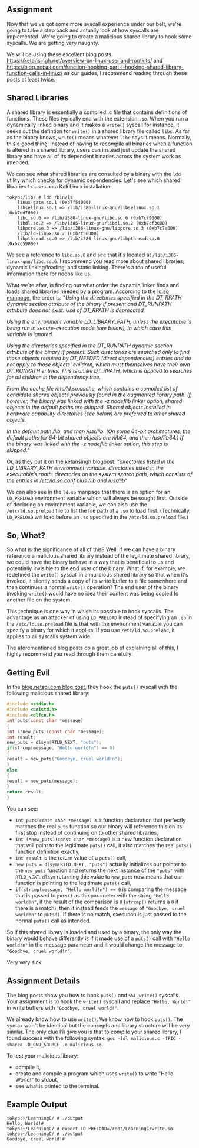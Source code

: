 ## Assignment
Now that we've got some more syscall experience under our belt, we're going to take a step back and actually look at how syscalls are implemented. We're going to create a malicious shared library to hook some syscalls. We are getting very naughty. 

We will be using these excellent blog posts: https://ketansingh.net/overview-on-linux-userland-rootkits/ and https://blog.netspi.com/function-hooking-part-i-hooking-shared-library-function-calls-in-linux/ as our guides, I recommend reading through these posts at least twice. 

## Shared Libraries
A shared library is essentially a compiled .c file that contains definitions of functions. These files typically end with the extension `.so`. When you run a dynamically linked binary and it makes a `write()` syscall for instance, it seeks out the defintion for `write()` in a shared library file called `libc`. As far as the binary knows, `write()` means whatever `libc` says it means. Normally, this a good thing. Instead of having to recompile all binaries when a function is altered in a shared library, users can instead just update the shared library and have all of its dependent binaries across the system work as intended. 

We can see what shared libraries are consulted by a binary with the `ldd` utility which checks for dynamic dependencies. Let's see which shared libraries `ls` uses on a Kali Linux installation: 
```terminal_session
tokyo:/lib/ # ldd /bin/ls
	linux-gate.so.1 (0xb7f54000)
	libselinux.so.1 => /lib/i386-linux-gnu/libselinux.so.1 (0xb7ed7000)
	libc.so.6 => /lib/i386-linux-gnu/libc.so.6 (0xb7cf9000)
	libdl.so.2 => /lib/i386-linux-gnu/libdl.so.2 (0xb7cf3000)
	libpcre.so.3 => /lib/i386-linux-gnu/libpcre.so.3 (0xb7c7a000)
	/lib/ld-linux.so.2 (0xb7f56000)
	libpthread.so.0 => /lib/i386-linux-gnu/libpthread.so.0 (0xb7c59000)
```

We see a reference to `libc.so.6` and see that it's located at `/lib/i386-linux-gnu/libc.so.6`. I recommend you read more about shared libraries, dynamic linking/loading, and static linking. There's a ton of useful information there for noobs like us. 

What we're after, is finding out what order the dynamic linker finds and loads shared libraries needed by a program. According to the [ld.so manpage](http://man7.org/linux/man-pages/man8/ld.so.8.html), the order is:
"*Using the directories specified in the DT_RPATH dynamic section
attribute of the binary if present and DT_RUNPATH attribute does
not exist.  Use of DT_RPATH is deprecated.*

*Using the environment variable LD_LIBRARY_PATH, unless the
executable is being run in secure-execution mode (see below), in
which case this variable is ignored.*

*Using the directories specified in the DT_RUNPATH dynamic section
attribute of the binary if present.  Such directories are searched
only to find those objects required by DT_NEEDED (direct
dependencies) entries and do not apply to those objects' children,
which must themselves have their own DT_RUNPATH entries.  This is
unlike DT_RPATH, which is applied to searches for all children in
the dependency tree.*

*From the cache file /etc/ld.so.cache, which contains a compiled
list of candidate shared objects previously found in the augmented
library path.  If, however, the binary was linked with the -z
nodeflib linker option, shared objects in the default paths are
skipped.  Shared objects installed in hardware capability
directories (see below) are preferred to other shared objects.*

*In the default path /lib, and then /usr/lib.  (On some 64-bit
architectures, the default paths for 64-bit shared objects are
/lib64, and then /usr/lib64.)  If the binary was linked with the
-z nodeflib linker option, this step is skipped.*"

Or, as they put it on the ketansingh blogpost:
"*directories listed in the LD_LIBRARY_PATH environment variable.
directories listed in the executable’s rpath.
directories on the system search path, which consists of the entries in /etc/ld.so.conf plus /lib and /usr/lib"*

We can also see in the `ld.so` manpage that there is an option for an `LD_PRELOAD` environment variable which will always be sought first. Outside of declaring an environment variable, we can also use the `/etc/ld.so.preload` file to list the file path of a `.so` to load first. (Technically, `LD_PRELOAD` will load before an `.so` specified in the `/etc/ld.so.preload` file.)

## So, What? 
So what is the significance of all of this? Well, if we can have a binary reference a malicious shared library instead of the legitimate shared library, we could have the binary behave in a way that is beneficial to us and potentially invisible to the end user of the binary. What if, for example, we redefined the `write()` syscall in a malicious shared library so that when it's invoked, it silently sends a copy of its write buffer to a file somewhere and then continues a normal `write()` operation? The end user of the binary invoking `write()` would have no idea their content was being copied to another file on the system. 

This technique is one way in which its possible to hook syscalls. The advantage as an attacker of using `LD_PRELOAD` instead of specifying an `.so` in the `/etc/ld.so.preload` file is that with the environment variable you can specify a binary for which it applies. If you use `/etc/ld.so.preload`, it applies to all syscalls system wide. 

The aforementioned blog posts do a great job of explaining all of this, I highly recommend you read through them carefully! 

## Getting Evil
In the [blog.netspi.com blog post](https://blog.netspi.com/function-hooking-part-i-hooking-shared-library-function-calls-in-linux/), they hook the `puts()` syscall with the following malicious shared library: 
```c
#include <stdio.h>
#include <unistd.h>
#include <dlfcn.h>
int puts(const char *message)
{
int (*new_puts)(const char *message);
int result;
new_puts = dlsym(RTLD_NEXT, "puts");
if(strcmp(message, "Hello world!n") == 0)
{
result = new_puts("Goodbye, cruel world!n");
}
else
{
result = new_puts(message);
}
return result;
}
```

You can see: 
+ `int puts(const char *message)` is a function declaration that perfectly matches the real `puts` function so our binary will reference this on its first stop instead of continuing on to other shared libraries,
+ `int (*new_puts)(const char *message)` is a new function declaration that will point to the legitimate `puts()` call, it also matches the real `puts()` function definition exactly, 
+ `int result` is the return value of a `puts()` call,
+ `new_puts = dlsym(RTLD_NEXT, "puts")` actually initializes our pointer to the `new_puts` function and returns the next instance of the `"puts"` with `RTLD_NEXT`. `dlsym` returning thie value to `new_puts` now means that our function is pointing to the legitimate `puts()` call,
+ `if(strcmp(message, "Hello world!n") == 0` is comparing the message that is passed to `puts()` as the parameter with the string `"Hello world!n"`, if the result of the comparison is `0` (`strcmp()` returns a `0` if there is a match), then it instead feeds the `message` of `"Goodbye, cruel world!n"` to `puts()`. If there is no match, execution is just passed to the normal `puts()` call as intended. 

So if this shared library is loaded and used by a binary, the only way the binary would behave differently is if it made use of a `puts()` call with `"Hello world!n"` in the message parameter and it would change the message to `"Goodbye, cruel world!n"`.

Very very sick. 

## Assignment Details
The blog posts show you how to hook `puts()` and `SSL_write()` syscalls. Your assignment is to hook the `write()` syscall and replace `"Hello, World!"` in write buffers with `"Goodbye, cruel world!"`. 

We already know how to use `write()`. We know how to hook `puts()`. The syntax won't be identical but the concepts and library structure will be very similar. The only clue I'll give you is that to compile your shared library, I found success with the following syntax: `gcc -ldl malicious.c -fPIC -shared -D_GNU_SOURCE -o malicious.so`. 

To test your malicious library:
+ compile it,
+ create and compile a program which uses `write()` to write "Hello, World!" to stdout,
+ see what is printed to the terminal. 

## Example Output
```terminal_session
tokyo:~/LearningC/ # ./output
Hello, World!#
tokyo:~/LearningC/ # export LD_PRELOAD=/root/LearningC/write.so
tokyo:~/LearningC/ # ./output
Goodbye, cruel world!#
```
